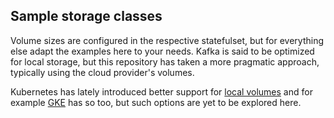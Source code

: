## Sample storage classes

Volume sizes are configured in the respective statefulset, but for everything
else adapt the examples here to your needs. Kafka is said to be optimized for
local storage, but this repository has taken a more pragmatic approach,
typically using the cloud provider's volumes.

Kubernetes has lately introduced better support for
[local volumes](https://kubernetes.io/docs/concepts/storage/volumes/#local) and
for example
[GKE](https://cloud.google.com/kubernetes-engine/docs/concepts/local-ssd) has so
too, but such options are yet to be explored here.
